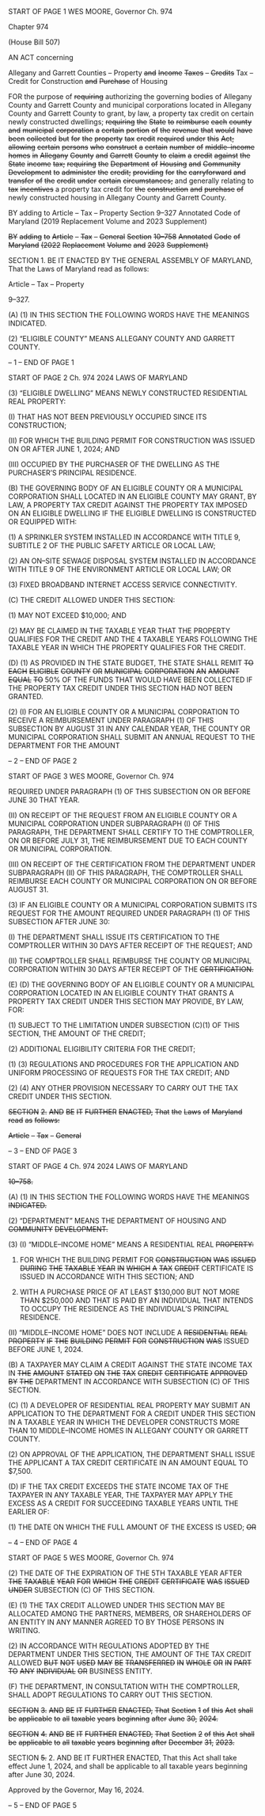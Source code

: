 START OF PAGE 1
WES MOORE, Governor Ch. 974

Chapter 974

(House Bill 507)

AN ACT concerning

Allegany and Garrett Counties – Property ~~and~~ ~~Income~~ ~~Taxes~~ ~~–~~ ~~Credits~~ Tax –
Credit for Construction ~~and~~ ~~Purchase~~ of Housing

FOR the purpose of ~~requiring~~ authorizing the governing bodies of Allegany County and
Garrett County and municipal corporations located in Allegany County and Garrett
County to grant, by law, a property tax credit on certain newly constructed dwellings;
~~requiring~~ ~~the~~ ~~State~~ ~~to~~ ~~reimburse~~ ~~each~~ ~~county~~ ~~and~~ ~~municipal~~ ~~corporation~~ ~~a~~ ~~certain~~
~~portion~~ ~~of~~ ~~the~~ ~~revenue~~ ~~that~~ ~~would~~ ~~have~~ ~~been~~ ~~collected~~ ~~but~~ ~~for~~ ~~the~~ ~~property~~ ~~tax~~ ~~credit~~
~~required~~ ~~under~~ ~~this~~ ~~Act;~~ ~~allowing~~ ~~certain~~ ~~persons~~ ~~who~~ ~~construct~~ ~~a~~ ~~certain~~ ~~number~~ ~~of~~
~~middle–income~~ ~~homes~~ ~~in~~ ~~Allegany~~ ~~County~~ ~~and~~ ~~Garrett~~ ~~County~~ ~~to~~ ~~claim~~ ~~a~~ ~~credit~~
~~against~~ ~~the~~ ~~State~~ ~~income~~ ~~tax;~~ ~~requiring~~ ~~the~~ ~~Department~~ ~~of~~ ~~Housing~~ ~~and~~ ~~Community~~
~~Development~~ ~~to~~ ~~administer~~ ~~the~~ ~~credit;~~ ~~providing~~ ~~for~~ ~~the~~ ~~carryforward~~ ~~and~~ ~~transfer~~ ~~of~~
~~the~~ ~~credit~~ ~~under~~ ~~certain~~ ~~circumstances;~~ and generally relating to ~~tax~~ ~~incentives~~ a
property tax credit for ~~the~~ ~~construction~~ ~~and~~ ~~purchase~~ ~~of~~ newly constructed housing
in Allegany County and Garrett County.

BY adding to
Article – Tax – Property
Section 9–327
Annotated Code of Maryland
(2019 Replacement Volume and 2023 Supplement)

~~BY~~ ~~adding~~ ~~to~~
~~Article~~ ~~–~~ ~~Tax~~ ~~–~~ ~~General~~
~~Section~~ ~~10–758~~
~~Annotated~~ ~~Code~~ ~~of~~ ~~Maryland~~
~~(2022~~ ~~Replacement~~ ~~Volume~~ ~~and~~ ~~2023~~ ~~Supplement)~~

SECTION 1. BE IT ENACTED BY THE GENERAL ASSEMBLY OF MARYLAND,
That the Laws of Maryland read as follows:

Article – Tax – Property

9–327.

(A) (1) IN THIS SECTION THE FOLLOWING WORDS HAVE THE MEANINGS
INDICATED.

(2) “ELIGIBLE COUNTY” MEANS ALLEGANY COUNTY AND GARRETT
COUNTY.

– 1 –
END OF PAGE 1

START OF PAGE 2
Ch. 974 2024 LAWS OF MARYLAND

(3) “ELIGIBLE DWELLING” MEANS NEWLY CONSTRUCTED
RESIDENTIAL REAL PROPERTY:

(I) THAT HAS NOT BEEN PREVIOUSLY OCCUPIED SINCE ITS
CONSTRUCTION;

(II) FOR WHICH THE BUILDING PERMIT FOR CONSTRUCTION
WAS ISSUED ON OR AFTER JUNE 1, 2024; AND

(III) OCCUPIED BY THE PURCHASER OF THE DWELLING AS THE
PURCHASER’S PRINCIPAL RESIDENCE.

(B) THE GOVERNING BODY OF AN ELIGIBLE COUNTY OR A MUNICIPAL
CORPORATION SHALL LOCATED IN AN ELIGIBLE COUNTY MAY GRANT, BY LAW, A
PROPERTY TAX CREDIT AGAINST THE PROPERTY TAX IMPOSED ON AN ELIGIBLE
DWELLING IF THE ELIGIBLE DWELLING IS CONSTRUCTED OR EQUIPPED WITH:

(1) A SPRINKLER SYSTEM INSTALLED IN ACCORDANCE WITH TITLE 9,
SUBTITLE 2 OF THE PUBLIC SAFETY ARTICLE OR LOCAL LAW;

(2) AN ON–SITE SEWAGE DISPOSAL SYSTEM INSTALLED IN
ACCORDANCE WITH TITLE 9 OF THE ENVIRONMENT ARTICLE OR LOCAL LAW; OR

(3) FIXED BROADBAND INTERNET ACCESS SERVICE CONNECTIVITY.

(C) THE CREDIT ALLOWED UNDER THIS SECTION:

(1) MAY NOT EXCEED $10,000; AND

(2) MAY BE CLAIMED IN THE TAXABLE YEAR THAT THE PROPERTY
QUALIFIES FOR THE CREDIT AND THE 4 TAXABLE YEARS FOLLOWING THE TAXABLE
YEAR IN WHICH THE PROPERTY QUALIFIES FOR THE CREDIT.

(D) (1) AS PROVIDED IN THE STATE BUDGET, THE STATE SHALL REMIT
~~TO~~ ~~EACH~~ ~~ELIGIBLE~~ ~~COUNTY~~ ~~OR~~ ~~MUNICIPAL~~ ~~CORPORATION~~ ~~AN~~ ~~AMOUNT~~ ~~EQUAL~~ ~~TO~~
50% OF THE FUNDS THAT WOULD HAVE BEEN COLLECTED IF THE PROPERTY TAX
CREDIT UNDER THIS SECTION HAD NOT BEEN GRANTED.

(2) (I) FOR AN ELIGIBLE COUNTY OR A MUNICIPAL CORPORATION
TO RECEIVE A REIMBURSEMENT UNDER PARAGRAPH (1) OF THIS SUBSECTION BY
AUGUST 31 IN ANY CALENDAR YEAR, THE COUNTY OR MUNICIPAL CORPORATION
SHALL SUBMIT AN ANNUAL REQUEST TO THE DEPARTMENT FOR THE AMOUNT

– 2 –
END OF PAGE 2

START OF PAGE 3
WES MOORE, Governor Ch. 974

REQUIRED UNDER PARAGRAPH (1) OF THIS SUBSECTION ON OR BEFORE JUNE 30
THAT YEAR.

(II) ON RECEIPT OF THE REQUEST FROM AN ELIGIBLE COUNTY
OR A MUNICIPAL CORPORATION UNDER SUBPARAGRAPH (I) OF THIS PARAGRAPH,
THE DEPARTMENT SHALL CERTIFY TO THE COMPTROLLER, ON OR BEFORE JULY 31,
THE REIMBURSEMENT DUE TO EACH COUNTY OR MUNICIPAL CORPORATION.

(III) ON RECEIPT OF THE CERTIFICATION FROM THE
DEPARTMENT UNDER SUBPARAGRAPH (II) OF THIS PARAGRAPH, THE
COMPTROLLER SHALL REIMBURSE EACH COUNTY OR MUNICIPAL CORPORATION ON
OR BEFORE AUGUST 31.

(3) IF AN ELIGIBLE COUNTY OR A MUNICIPAL CORPORATION SUBMITS
ITS REQUEST FOR THE AMOUNT REQUIRED UNDER PARAGRAPH (1) OF THIS
SUBSECTION AFTER JUNE 30:

(I) THE DEPARTMENT SHALL ISSUE ITS CERTIFICATION TO THE
COMPTROLLER WITHIN 30 DAYS AFTER RECEIPT OF THE REQUEST; AND

(II) THE COMPTROLLER SHALL REIMBURSE THE COUNTY OR
MUNICIPAL CORPORATION WITHIN 30 DAYS AFTER RECEIPT OF THE
~~CERTIFICATION.~~

(E) (D) THE GOVERNING BODY OF AN ELIGIBLE COUNTY OR A MUNICIPAL
CORPORATION LOCATED IN AN ELIGIBLE COUNTY THAT GRANTS A PROPERTY TAX
CREDIT UNDER THIS SECTION MAY PROVIDE, BY LAW, FOR:

(1) SUBJECT TO THE LIMITATION UNDER SUBSECTION (C)(1) OF THIS
SECTION, THE AMOUNT OF THE CREDIT;

(2) ADDITIONAL ELIGIBILITY CRITERIA FOR THE CREDIT;

(1) (3) REGULATIONS AND PROCEDURES FOR THE APPLICATION
AND UNIFORM PROCESSING OF REQUESTS FOR THE TAX CREDIT; AND

(2) (4) ANY OTHER PROVISION NECESSARY TO CARRY OUT THE TAX
CREDIT UNDER THIS SECTION.

~~SECTION~~ ~~2.~~ ~~AND~~ ~~BE~~ ~~IT~~ ~~FURTHER~~ ~~ENACTED,~~ ~~That~~ ~~the~~ ~~Laws~~ ~~of~~ ~~Maryland~~ ~~read~~
~~as~~ ~~follows:~~

~~Article~~ ~~–~~ ~~Tax~~ ~~–~~ ~~General~~

– 3 –
END OF PAGE 3

START OF PAGE 4
Ch. 974 2024 LAWS OF MARYLAND

~~10–758.~~

(A) (1) IN THIS SECTION THE FOLLOWING WORDS HAVE THE MEANINGS
~~INDICATED.~~

(2) “DEPARTMENT” MEANS THE DEPARTMENT OF HOUSING AND
~~COMMUNITY~~ ~~DEVELOPMENT.~~

(3) (I) “MIDDLE–INCOME HOME” MEANS A RESIDENTIAL REAL
~~PROPERTY:~~

1. FOR WHICH THE BUILDING PERMIT FOR
~~CONSTRUCTION~~ ~~WAS~~ ~~ISSUED~~ ~~DURING~~ ~~THE~~ ~~TAXABLE~~ ~~YEAR~~ ~~IN~~ ~~WHICH~~ ~~A~~ ~~TAX~~ ~~CREDIT~~
CERTIFICATE IS ISSUED IN ACCORDANCE WITH THIS SECTION; AND

2. WITH A PURCHASE PRICE OF AT LEAST $130,000 BUT
NOT MORE THAN $250,000 AND THAT IS PAID BY AN INDIVIDUAL THAT INTENDS TO
OCCUPY THE RESIDENCE AS THE INDIVIDUAL’S PRINCIPAL RESIDENCE.

(II) “MIDDLE–INCOME HOME” DOES NOT INCLUDE A
~~RESIDENTIAL~~ ~~REAL~~ ~~PROPERTY~~ ~~IF~~ ~~THE~~ ~~BUILDING~~ ~~PERMIT~~ ~~FOR~~ ~~CONSTRUCTION~~ ~~WAS~~
ISSUED BEFORE JUNE 1, 2024.

(B) A TAXPAYER MAY CLAIM A CREDIT AGAINST THE STATE INCOME TAX IN
~~THE~~ ~~AMOUNT~~ ~~STATED~~ ~~ON~~ ~~THE~~ ~~TAX~~ ~~CREDIT~~ ~~CERTIFICATE~~ ~~APPROVED~~ ~~BY~~ ~~THE~~
DEPARTMENT IN ACCORDANCE WITH SUBSECTION (C) OF THIS SECTION.

(C) (1) A DEVELOPER OF RESIDENTIAL REAL PROPERTY MAY SUBMIT AN
APPLICATION TO THE DEPARTMENT FOR A CREDIT UNDER THIS SECTION IN A
TAXABLE YEAR IN WHICH THE DEVELOPER CONSTRUCTS MORE THAN 10
MIDDLE–INCOME HOMES IN ALLEGANY COUNTY OR GARRETT COUNTY.

(2) ON APPROVAL OF THE APPLICATION, THE DEPARTMENT SHALL
ISSUE THE APPLICANT A TAX CREDIT CERTIFICATE IN AN AMOUNT EQUAL TO $7,500.

(D) IF THE TAX CREDIT EXCEEDS THE STATE INCOME TAX OF THE TAXPAYER
IN ANY TAXABLE YEAR, THE TAXPAYER MAY APPLY THE EXCESS AS A CREDIT FOR
SUCCEEDING TAXABLE YEARS UNTIL THE EARLIER OF:

(1) THE DATE ON WHICH THE FULL AMOUNT OF THE EXCESS IS USED;
~~OR~~

– 4 –
END OF PAGE 4

START OF PAGE 5
WES MOORE, Governor Ch. 974

(2) THE DATE OF THE EXPIRATION OF THE 5TH TAXABLE YEAR AFTER
~~THE~~ ~~TAXABLE~~ ~~YEAR~~ ~~FOR~~ ~~WHICH~~ ~~THE~~ ~~CREDIT~~ ~~CERTIFICATE~~ ~~WAS~~ ~~ISSUED~~ ~~UNDER~~
SUBSECTION (C) OF THIS SECTION.

(E) (1) THE TAX CREDIT ALLOWED UNDER THIS SECTION MAY BE
ALLOCATED AMONG THE PARTNERS, MEMBERS, OR SHAREHOLDERS OF AN ENTITY
IN ANY MANNER AGREED TO BY THOSE PERSONS IN WRITING.

(2) IN ACCORDANCE WITH REGULATIONS ADOPTED BY THE
DEPARTMENT UNDER THIS SECTION, THE AMOUNT OF THE TAX CREDIT ALLOWED
~~BUT~~ ~~NOT~~ ~~USED~~ ~~MAY~~ ~~BE~~ ~~TRANSFERRED~~ ~~IN~~ ~~WHOLE~~ ~~OR~~ ~~IN~~ ~~PART~~ ~~TO~~ ~~ANY~~ ~~INDIVIDUAL~~ ~~OR~~
BUSINESS ENTITY.

(F) THE DEPARTMENT, IN CONSULTATION WITH THE COMPTROLLER,
SHALL ADOPT REGULATIONS TO CARRY OUT THIS SECTION.

~~SECTION~~ ~~3.~~ ~~AND~~ ~~BE~~ ~~IT~~ ~~FURTHER~~ ~~ENACTED,~~ ~~That~~ ~~Section~~ ~~1~~ ~~of~~ ~~this~~ ~~Act~~ ~~shall~~ ~~be~~
~~applicable~~ ~~to~~ ~~all~~ ~~taxable~~ ~~years~~ ~~beginning~~ ~~after~~ ~~June~~ ~~30,~~ ~~2024.~~

~~SECTION~~ ~~4.~~ ~~AND~~ ~~BE~~ ~~IT~~ ~~FURTHER~~ ~~ENACTED,~~ ~~That~~ ~~Section~~ ~~2~~ ~~of~~ ~~this~~ ~~Act~~ ~~shall~~ ~~be~~
~~applicable~~ ~~to~~ ~~all~~ ~~taxable~~ ~~years~~ ~~beginning~~ ~~after~~ ~~December~~ ~~31,~~ ~~2023.~~

SECTION ~~5.~~ 2. AND BE IT FURTHER ENACTED, That this Act shall take effect
June 1, 2024, and shall be applicable to all taxable years beginning after June 30, 2024.

Approved by the Governor, May 16, 2024.

– 5 –
END OF PAGE 5